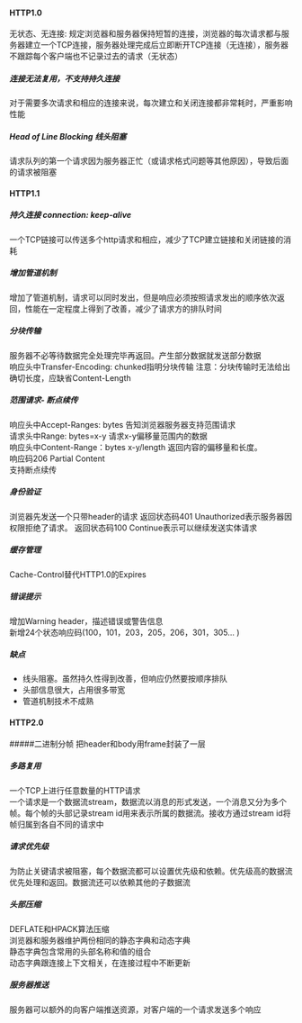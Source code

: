 #### HTTP1.0
无状态、无连接: 规定浏览器和服务器保持短暂的连接，浏览器的每次请求都与服务器建立一个TCP连接，服务器处理完成后立即断开TCP连接（无连接），服务器不跟踪每个客户端也不记录过去的请求（无状态）
##### 连接无法复用，不支持持久连接
对于需要多次请求和相应的连接来说，每次建立和关闭连接都非常耗时，严重影响性能

##### Head of Line Blocking 线头阻塞
请求队列的第一个请求因为服务器正忙（或请求格式问题等其他原因），导致后面的请求被阻塞

#### HTTP1.1
##### 持久连接 connection: keep-alive
一个TCP链接可以传送多个http请求和相应，减少了TCP建立链接和关闭链接的消耗    
 
##### 增加管道机制
增加了管道机制，请求可以同时发出，但是响应必须按照请求发出的顺序依次返回，性能在一定程度上得到了改善，减少了请求方的排队时间

##### 分块传输
服务器不必等待数据完全处理完毕再返回。产生部分数据就发送部分数据  
响应头中Transfer-Encoding: chunked指明分块传输
注意：分块传输时无法给出确切长度，应缺省Content-Length

##### 范围请求- 断点续传
响应头中Accept-Ranges: bytes 告知浏览器服务器支持范围请求        
请求头中Range: bytes=x-y 请求x-y偏移量范围内的数据     
响应头中Content-Range：bytes x-y/length 返回内容的偏移量和长度。   
响应码206 Partial Content   
支持断点续传  

##### 身份验证 
浏览器先发送一个只带header的请求
返回状态码401 Unauthorized表示服务器因权限拒绝了请求。
返回状态码100 Continue表示可以继续发送实体请求

##### 缓存管理
Cache-Control替代HTTP1.0的Expires

##### 错误提示
增加Warning header，描述错误或警告信息  
新增24个状态响应码(100，101，203，205，206，301，305… )

##### 缺点
- 线头阻塞。虽然持久性得到改善，但响应仍然要按顺序排队
- 头部信息很大，占用很多带宽
- 管道机制技术不成熟

#### HTTP2.0
#####二进制分帧
把header和body用frame封装了一层

##### 多路复用
一个TCP上进行任意数量的HTTP请求    
一个请求是一个数据流stream，数据流以消息的形式发送，一个消息又分为多个帧。每个帧的头部记录stream id用来表示所属的数据流。接收方通过stream id将帧归属到各自不同的请求中   

##### 请求优先级
为防止关键请求被阻塞，每个数据流都可以设置优先级和依赖。优先级高的数据流优先处理和返回。数据流还可以依赖其他的子数据流    

##### 头部压缩
DEFLATE和HPACK算法压缩   
浏览器和服务器维护两份相同的静态字典和动态字典     
静态字典包含常用的头部名称和值的组合   
动态字典跟连接上下文相关，在连接过程中不断更新    

##### 服务器推送
服务器可以额外的向客户端推送资源，对客户端的一个请求发送多个响应

